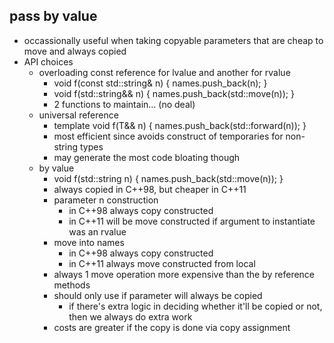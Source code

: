## pass by value
- occassionally useful when taking copyable parameters that are cheap to move and always copied
- API choices
	- overloading const reference for lvalue and another for rvalue
		- void f(const std::string& n) { names.push_back(n); }
		- void f(std::string&& n) { names.push_back(std::move(n)); }
		- 2 functions to maintain... (no deal)
	- universal reference
		- template<typename T> void f(T&& n) { names.push_back(std::forward(n)); }
		- most efficient since avoids construct of temporaries for non-string types
		- may generate the most code bloating though
	- by value
		- void f(std::string n) { names.push_back(std::move(n)); }
		- always copied in C++98, but cheaper in C++11
		- parameter n construction
			- in C++98 always copy constructed
			- in C++11 will be move constructed if argument to instantiate was an rvalue
		- move into names
			- in C++98 always copy constructed
			- in C++11 always move constructed from local
		- always 1 move operation more expensive than the by reference methods
		- should only use if parameter will always be copied
			- if there's extra logic in deciding whether it'll be copied or not, then we always do extra work
		- costs are greater if the copy is done via copy assignment